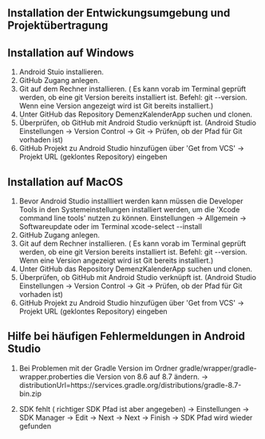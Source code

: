Installation der Entwickungsumgebung und Projektübertragung
-----------------------------------------------------------

Installation auf Windows
------------------------
1. Android Stuio installieren.
2. GitHub Zugang anlegen.
3. Git auf dem Rechner installieren. ( Es kann vorab im Terminal geprüft werden, ob eine git Version bereits installiert ist. Befehl: git --version. Wenn eine Version angezeigt wird ist Git bereits installiert.)
4. Unter GitHub das Repository DemenzKalenderApp suchen und clonen.
5. Überprüfen, ob GitHub mit Android Studio verknüpft ist. (Android Studio Einstellungen -> Version Control -> Git -> Prüfen, ob der Pfad für Git vorhaden ist)
6. GitHub Projekt zu Android Studio hinzufügen über 'Get from VCS' -> Projekt URL (geklontes Repository) eingeben  

Installation auf MacOS
----------------------
1. Bevor Android Studio installliert werden kann müssen die Developer Tools in den Systemeinstellungen installiert werden, um die 'Xcode command line tools' nutzen zu können.
   Einstellungen -> Allgemein -> Softwareupdate oder im Terminal xcode-select --install
2. GitHub Zugang anlegen.
3. Git auf dem Rechner installieren. ( Es kann vorab im Terminal geprüft werden, ob eine git Version bereits installiert ist. Befehl: git --version. Wenn eine Version angezeigt wird ist Git bereits installiert.)
4. Unter GitHub das Repository DemenzKalenderApp suchen und clonen.
5. Überprüfen, ob GitHub mit Android Studio verknüpft ist. (Android Studio Einstellungen -> Version Control -> Git -> Prüfen, ob der Pfad für Git vorhaden ist)
6. GitHub Projekt zu Android Studio hinzufügen über 'Get from VCS' -> Projekt URL (geklontes Repository) eingeben   

Hilfe bei häufigen Fehlermeldungen in Android Studio
---------------------------------------------------
1. Bei Problemen mit der Gradle Version im Ordner gradle/wrapper/gradle-wrapper.proberties die Version von 8.6 auf 8.7 ändern.
   -> distributionUrl=https\://services.gradle.org/distributions/gradle-8.7-bin.zip
   
2. SDK fehlt ( richtiger SDK Pfad ist aber angegeben)
   -> Einstellungen -> SDK Manager -> Edit -> Next -> Next -> Finish
   -> SDK Pfad wird wieder gefunden
